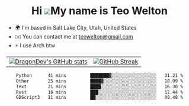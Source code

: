 <div align="center">
  
# Hi ![](https://user-images.githubusercontent.com/18350557/176309783-0785949b-9127-417c-8b55-ab5a4333674e.gif)My name is Teo Welton
</div>

*   🌍  I'm based in Salt Lake City, Utah, United States
*   ✉️  You can contact me at [teowelton@gmail.com](mailto:teowelton@gmail.com)
*   ⚡  I use Arch btw

<div align="center">

|||
|:-------------------------:|:-------------------------:|
| [![DragonDev's GitHub stats](https://github-readme-stats.vercel.app/api?username=DragonDev07&bg_color=1e1e2e&text_color=cdd6f4&icon_color=cba6f7&title_color=94e2d5)](https://github.com/DragonDev07) | [![GitHub Streak](https://streak-stats.demolab.com?user=DragonDev07&theme=catppuccin-mocha)](https://git.io/streak-stats) |

<!--START_SECTION:waka-->

```txt
Python      41 mins         ███████▓░░░░░░░░░░░░░░░░░   31.21 %
Other       25 mins         ████▓░░░░░░░░░░░░░░░░░░░░   18.99 %
Text        21 mins         ████░░░░░░░░░░░░░░░░░░░░░   16.30 %
Rust        16 mins         ███░░░░░░░░░░░░░░░░░░░░░░   12.44 %
GDScript3   11 mins         ██░░░░░░░░░░░░░░░░░░░░░░░   08.48 %
```

<!--END_SECTION:waka-->

</div>
